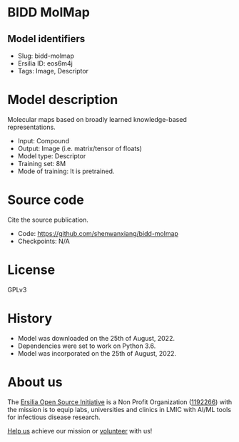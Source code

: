 # BIDD MolMap
## Model identifiers
- Slug: bidd-molmap
- Ersilia ID: eos6m4j
- Tags: Image, Descriptor

# Model description
Molecular maps based on broadly learned knowledge-based representations.
- Input: Compound
- Output: Image (i.e. matrix/tensor of floats) 
- Model type: Descriptor
- Training set: 8M
- Mode of training: It is pretrained.

# Source code
Cite the source publication.
- Code: https://github.com/shenwanxiang/bidd-molmap
- Checkpoints: N/A

# License
GPLv3

# History 
- Model was downloaded on the 25th of August, 2022.
- Dependencies were set to work on Python 3.6.
- Model was incorporated on the 25th of August, 2022.

# About us
The [Ersilia Open Source Initiative](https://ersilia.io) is a Non Profit Organization ([1192266](https://register-of-charities.charitycommission.gov.uk/charity-search/-/charity-details/5170657/full-print)) with the mission is to equip labs, universities and clinics in LMIC with AI/ML tools for infectious disease research.

[Help us](https://www.ersilia.io/donate) achieve our mission or [volunteer](https://www.ersilia.io/volunteer) with us!
